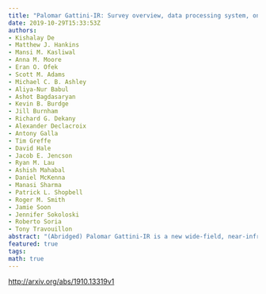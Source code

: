 ```yaml
---
title: "Palomar Gattini-IR: Survey overview, data processing system, on-sky   performance and first results"
date: 2019-10-29T15:33:53Z
authors:
- Kishalay De
- Matthew J. Hankins
- Mansi M. Kasliwal
- Anna M. Moore
- Eran O. Ofek
- Scott M. Adams
- Michael C. B. Ashley
- Aliya-Nur Babul
- Ashot Bagdasaryan
- Kevin B. Burdge
- Jill Burnham
- Richard G. Dekany
- Alexander Declacroix
- Antony Galla
- Tim Greffe
- David Hale
- Jacob E. Jencson
- Ryan M. Lau
- Ashish Mahabal
- Daniel McKenna
- Manasi Sharma
- Patrick L. Shopbell
- Roger M. Smith
- Jamie Soon
- Jennifer Sokoloski
- Roberto Soria
- Tony Travouillon
abstract: "(Abridged) Palomar Gattini-IR is a new wide-field, near-infrared robotic time domain survey operating at Palomar Observatory. Using a 30 cm telescope mounted with a H2RG detector, Gattini-IR achieves a field of view of 25 sq. deg. with a pixel scale of 8.7 arcsec in J-band. Here, we describe the system design, survey operations, data processing system and on-sky performance of Palomar Gattini-IR. As a part of the nominal survey, Gattini-IR scans $approx 7500$ square degrees of the sky every night to a median 5$sigma$ depth of $15.7$ AB mag outside the Galactic plane. The survey covers $approx 15000$ square degrees of the sky visible from Palomar with a median cadence of 2 days. A real-time data processing system produces stacked science images from dithered raw images taken on sky, together with PSF-fit source catalogs and transient candidates identified from subtractions within a median delay of $approx 4$ hours from the time of observation. The calibrated data products achieve an astrometric accuracy (RMS) of $approx 0.7$ arcsec with respect to Gaia DR2 for sources with S/N $> 10$, and better than $approx 0.35$ arcsec for sources brighter than $approx 12$ Vega mag. The photometric accuracy (RMS) achieved in the PSF-fit source catalogs is better than $approx 3$% for sources brighter than $approx 12$ Vega mag, as calibrated against the 2MASS catalog. With a field of view $approx 40times$ larger than any other existing near infrared imaging instrument, Gattini-IR is probing the reddest and dustiest transients in the local universe such as dust obscured supernovae in nearby galaxies, novae behind large columns of extinction within the galaxy, reddened micro-lensing events in the Galactic plane and variability from cool and dust obscured stars. We present results from transients and variables identified since the start of the commissioning period."
featured: true
tags:
math: true
---
```

http://arxiv.org/abs/1910.13319v1

